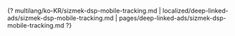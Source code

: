 {? multilang/ko-KR/sizmek-dsp-mobile-tracking.md | localized/deep-linked-ads/sizmek-dsp-mobile-tracking.md | pages/deep-linked-ads/sizmek-dsp-mobile-tracking.md ?}
